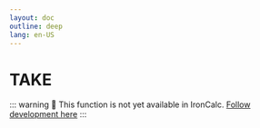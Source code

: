 ```yaml
---
layout: doc
outline: deep
lang: en-US
---
```


# TAKE

::: warning
🚧 This function is not yet available in IronCalc.
[Follow development here](https://github.com/ironcalc/IronCalc/labels/Functions)
:::